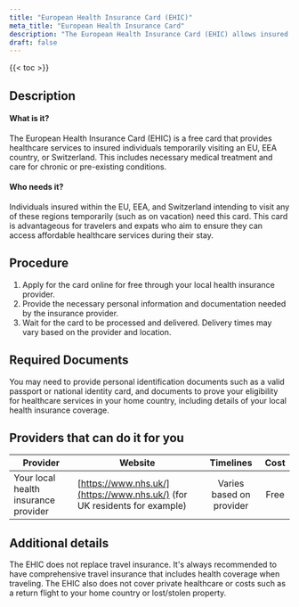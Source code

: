 ```yaml
---
title: "European Health Insurance Card (EHIC)"
meta_title: "European Health Insurance Card"
description: "The European Health Insurance Card (EHIC) allows insured individuals within the European Union (EU), European Economic Area (EEA) and Switzerland to access healthcare services for free or at a reduced cost when temporarily visiting an EU, EEA country or Switzerland."
draft: false
---
```


{{< toc >}}

## Description

#### What is it?

The European Health Insurance Card (EHIC) is a free card that provides healthcare services to insured individuals temporarily visiting an EU, EEA country, or Switzerland. This includes necessary medical treatment and care for chronic or pre-existing conditions.

#### Who needs it?

Individuals insured within the EU, EEA, and Switzerland intending to visit any of these regions temporarily (such as on vacation) need this card. This card is advantageous for travelers and expats who aim to ensure they can access affordable healthcare services during their stay.

## Procedure

1. Apply for the card online for free through your local health insurance provider.
2. Provide the necessary personal information and documentation needed by the insurance provider.
3. Wait for the card to be processed and delivered. Delivery times may vary based on the provider and location.

## Required Documents

You may need to provide personal identification documents such as a valid passport or national identity card, and documents to prove your eligibility for healthcare services in your home country, including details of your local health insurance coverage.

## Providers that can do it for you

| Provider                             | Website                                                                   |        Timelines         | Cost |
| ------------------------------------ | ------------------------------------------------------------------------- | :----------------------: | :--: |
| Your local health insurance provider | [https://www.nhs.uk/](https://www.nhs.uk/) (for UK residents for example) | Varies based on provider | Free |

## Additional details

The EHIC does not replace travel insurance. It's always recommended to have comprehensive travel insurance that includes health coverage when traveling. The EHIC also does not cover private healthcare or costs such as a return flight to your home country or lost/stolen property.
